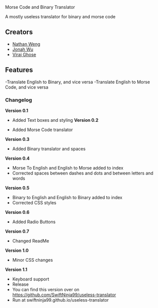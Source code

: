 Morse Code and Binary Translator

A mostly useless translator for binary and morse code

## Creators

- [Nathan Weng](https://deadseye40.github.io/)
- [Jonah Wu](https://chaikachicken-153.github.io/)
- [Viraj Ghose](http://swiftninja99.github.io)

## Features

-Translate English to Binary, and vice versa
-Translate English to Morse Code, and vice versa

### Changelog

**Version 0.1**

- Added Text boxes and styling
**Version 0.2**

- Added Morse Code translator

**Version 0.3**

- Added Binary translator and spaces

**Version 0.4**

- Morse To English and English to Morse added to index
- Corrected spaces between dashes and dots and between letters and words

**Version 0.5**

- Binary to English and English to Binary added to index
- Corrected CSS styles

**Version 0.6**

- Added Radio Buttons

**Version 0.7**

- Changed ReadMe

**Version 1.0**

- Minor CSS changes

**Version 1.1**

- Keyboard support
- Release
- You can find this version over on https://github.com/SwiftNinja99/useless-translator
- Run at swiftninja99.github.io/useless-translator

